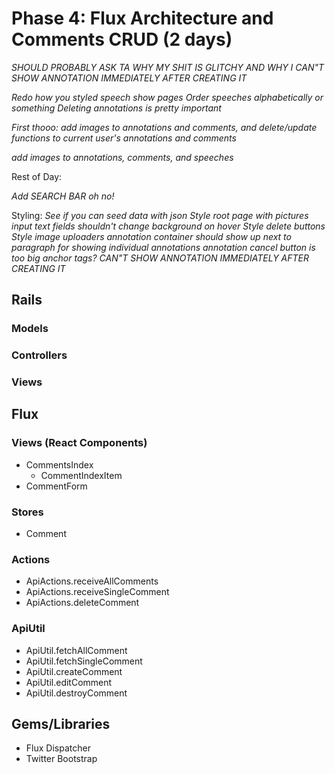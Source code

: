 # Phase 4: Flux Architecture and Comments CRUD (2 days)

*SHOULD PROBABLY ASK TA WHY MY SHIT IS GLITCHY AND WHY I CAN"T SHOW ANNOTATION IMMEDIATELY AFTER
CREATING IT*

*Redo how you styled speech show pages*
*Order speeches alphabetically or something*
*Deleting annotations is pretty important*


*First thooo: add images to annotations and comments, and delete/update functions to
current user's annotations and comments*


*add images to annotations, comments, and speeches*

Rest of Day:

*Add SEARCH BAR oh no!*

Styling:
*See if you can seed data with json*
*Style root page with pictures*
*input text fields shouldn't change background on hover*
*Style delete buttons*
*Style image uploaders*
*annotation container should show up next to paragraph for showing individual annotations*
*annotation cancel button is too big*
*anchor tags?*
*CAN"T SHOW ANNOTATION IMMEDIATELY AFTER
CREATING IT*

## Rails
### Models

### Controllers

### Views

## Flux
### Views (React Components)
* CommentsIndex
  - CommentIndexItem
* CommentForm

### Stores
* Comment

### Actions
* ApiActions.receiveAllComments
* ApiActions.receiveSingleComment
* ApiActions.deleteComment

### ApiUtil
* ApiUtil.fetchAllComment
* ApiUtil.fetchSingleComment
* ApiUtil.createComment
* ApiUtil.editComment
* ApiUtil.destroyComment

## Gems/Libraries
* Flux Dispatcher
* Twitter Bootstrap
